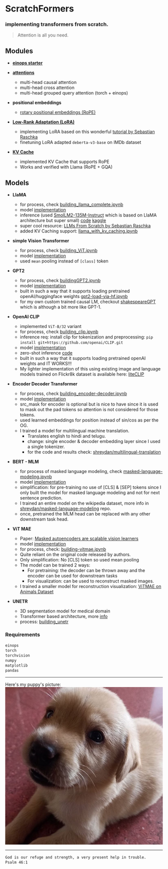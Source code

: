 # ScratchFormers
### implementing transformers from scratch.

> Attention is all you need.

## Modules

- **[einops starter](./_modules/einops.ipynb)**
  
- **[attentions](./_modules/attentions.ipynb)**
  - multi-head causal attention
  - multi-head cross attention
  - multi-head grouped query attention (torch + einops)
  
- **positional embeddings**
  - [rotary positional embeddings (RoPE)](./_modules/rope.ipynb)
  
- **[Low-Rank Adaptation (LoRA)](./_modules/LoRA/)**
  - implementing LoRA based on this wonderful [tutorial by Sebastian Raschka](https://lightning.ai/lightning-ai/studios/code-lora-from-scratch?view=public&section=all)
  - finetuning LoRA adapted `deberta-v3-base` on IMDb dataset

- **[KV Cache](./_modules/KV-Cache/)**
  - implemented KV Cache that supports RoPE
  - Works and verified with Llama (RoPE + GQA) 

## Models

- **LlaMA**
  - for process, check [building_llama_complete.ipynb](./LLaMA/building_llama_complete.ipynb)
  - model [implementation](./LLaMA/llama.py)
  - inference (used [SmolLM2-135M-Instruct](https://huggingface.co/HuggingFaceTB/SmolLM2-135M-Instruct) which is based on LlaMA architecture but super small) [code](./LLaMA/llama-inference.ipynb) [kaggle](https://www.kaggle.com/code/shreydan/llama/)
  - super cool resource: [LLMs From Scratch by Sebastian Raschka](https://github.com/rasbt/LLMs-from-scratch)
  - added KV Caching support: [llama_with_kv_caching.ipynb](./_modules/KV-Cache/llama_with_kv_caching.ipynb)

- **simple Vision Transformer**
  - for process, check [building_ViT.ipynb](./ViT/building_ViT.ipynb)
  - model [implementation](./ViT/vit.py)
  - used `mean` pooling instead of `[class]` token


- **GPT2**
  - for process, check [buildingGPT2.ipynb](./GPT2/buildingGPT2.ipynb)
  - model [implementation](./GPT2/gpt2.py)
  - built in such a way that it supports loading pretrained openAI/huggingface weights [gpt2-load-via-hf.ipynb](./GPT2/gpt2-load-via-hf.ipynb)
  - for my own custom trained causal LM, checkout [shakespeareGPT](https://github.com/shreydan/shakespeareGPT) which is although a bit more like GPT-1.


- **OpenAI CLIP**
  - implemented `ViT-B/32` variant
  - for process, check [building_clip.ipynb](./OpenAI-CLIP/building_clip.ipynb)
  - inference req: install clip for tokenization and preprocessing: `pip install git+https://github.com/openai/CLIP.git`
  - model [implementation](./OpenAI-CLIP/model.py)
  - zero-shot inference [code](./OpenAI-CLIP/zeroshot.py)
  - built in such a way that it supports loading pretrained openAI weights and IT WORKS!!!
  - My lighter implementation of this using existing image and language models trained on Flickr8k dataset is available here: [liteCLIP](https://github.com/shreydan/liteclip)


- **Encoder Decoder Transformer**
  - for process, check [building_encoder-decoder.ipynb](./encoder-decoder/building_encoder-decoder.ipynb)
  - model [implementation](./encoder-decoder/model.py)
  - src_mask for encoder is optional but is nice to have since it is used to mask out the pad tokens so attention is not considered for those tokens.
  - used learned embeddings for position instead of sin/cos as per the OG.
  - I trained a model for multilingual machine translation.
    - Translates english to hindi and telugu.
    - change: single encoder & decoder embedding layer since I used a single tokenizer.
    - for the code and results check: [shreydan/multilingual-translation](https://github.com/shreydan/multilingual-translation)


- **BERT - MLM**
  - for process of masked language modeling, check [masked-language-modeling.ipynb](./BERT-MLM/masked-language-modeling.ipynb)
  - model [implementation](./BERT-MLM/model.py)
  - simplification: for pre-training no use of [CLS] & [SEP] tokens since I only built the model for masked language modeling and not for next sentence prediction. 
  - I trained an entire model on the wikipedia dataset, more info in [shreydan/masked-language-modeling](https://github.com/shreydan/masked-language-modeling) repo.
  - once, pretrained the MLM head can be replaced with any other downstream task head.

- **ViT MAE**
  - Paper: [Masked autoencoders are scalable vision learners](https://arxiv.org/abs/2111.06377)  
  - model [implementation](./vitmae/model.py)
  - for process, check: [building-vitmae.ipynb](./vitmae/building-vitmae.ipynb)
  - Quite reliant on the original code released by authors.
  - Only simplification: No [CLS] token so used mean pooling
  - The model can be trained 2 ways:
    - For pretraining: the decoder can be thrown away and the encoder can be used for downstream tasks
    - For visualization: can be used to reconstruct masked images.
  - I trained a smaller model for reconstruction visualization: [ViTMAE on Animals Dataset](./vitmae/animals-vitmae.ipynb)

- **UNETR**
  - 3D segmentation model for medical domain
  - Transformer based architecture, more [info](https://paperswithcode.com/method/unetr)
  - process: [building_unetr](./UNETR/building_unetr.ipynb) 


### Requirements
```
einops
torch
torchvision
numpy
matplotlib
pandas
```

---


Here's my puppy's picture:
![sumo](sumo.jpg)

---

```
God is our refuge and strength, a very present help in trouble.
Psalm 46:1
```